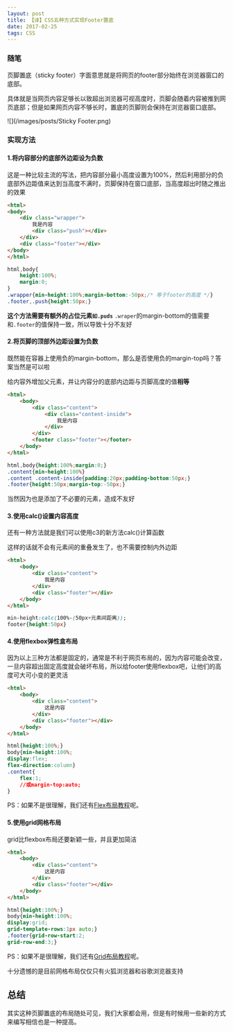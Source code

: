 ```yaml
---
layout: post
title: 【译】CSS五种方式实现Footer置底
date: 2017-02-25 
tags: CSS  
---
```


### 随笔

页脚置底（sticky footer）字面意思就是将网页的footer部分始终在浏览器窗口的底部。

具体就是当网页内容足够长以致超出浏览器可视高度时，页脚会随着内容被推到网页底部；但是如果网页内容不够长时，置底的页脚则会保持在浏览器窗口底部。

![](/images/posts/Sticky Footer.png)


### 实现方法
#### 1.将内容部分的底部外边距设为负数

这是一种比较主流的写法，把内容部分最小高度设置为100%，然后利用部分的负底部外边距值来达到当高度不满时，页脚保持在窗口底部，当高度超出时随之推出的效果

```html
<html>
<body>
	<div class="wrapper">
		我是内容
		<div class="push"></div>
	</div>
	<div class="footer"></div>
</body>
</html>
```
```css
html,body{
	height:100%;
	margin:0;
}
.wrapper{min-height:100%;margin-bottom:-50px;/* 等于footer的高度 */}
.footer,.push{height:50px;}
```
**这个方法需要有额外的占位元素`如.puds`**
`.wraper`的margin-bottom的值需要和`.footer`的值保持一致，所以导致十分不友好
 
#### 2.将页脚的顶部外边距设置为负数

既然能在容器上使用负的margin-bottom，那么是否使用负的margin-top吗？答案当然是可以啦

给内容外增加父元素，并让内容分的底部内边距与页脚高度的值**相等**
```html
<html>
	<body>
		<div class="content">
			<div class="content-inside">
				我是内容
			</div>
		</div>
		<footer class="footer"></footer>
	</body>
</html>
```
```css
html,body{height:100%;margin:0;}
.content{min-height:100%}
.content .content-inside{padding:20px;padding-bottom:50px;}
.footer{height:50px;margin-top:-50px;}
```
当然因为也是添加了不必要的元素，造成不友好


#### 3.使用calc()设置内容高度

还有一种方法就是我们可以使用c3的新方法calc()计算函数

这样的话就不会有元素间的重叠发生了，也不需要控制内外边距

```html
<html>
	<body>
		<div class="content">
			我是内容
		</div>
		<div class="footer"></div>
	</body>
</html>
```
```css
min-height:calc(100%-(50px+元素间距离));
footer{height:50px}
```

#### 4.使用flexbox弹性盒布局 

因为以上三种方法都是固定的，通常是不利于网页布局的，因为内容可能会改变，一旦内容超出固定高度就会破坏布局，所以给footer使用flexbox吧，让他们的高度可大可小变的更灵活
```html
<html>
	<body>
		<div class="content">
			这是内容
		</div>
		<div class="footer"></div>
	</body>
</html>
```
```css
html{height:100%;}
body{min-height:100%;
display:flex;
flex-direction:column}
.content{
	flex:1;
	//或margin-top:auto;
}
```
PS：如果不是很理解，我们还有[Flex布局教程](http://www.ruanyifeng.com/blog/2015/07/flex-grammar.html?utm_source=tuicool)呢。
#### 5.使用grid网格布局
grid比flexbox布局还要新颖一些，并且更加简洁
```html
<html>
	<body>
		<div class="content">
			这是内容
		</div>
		<div class="footer"></div>
	</body>
</html>
```
```css
html{height:100%;}
body{min-height:100%;
display:grid;
grid-template-rows:1px auto;}
.footer{grid-row-start:2;
grid-row-end:3;}
```
PS：如果不是很理解，我们还有[Grid布局教程](http://www.w3cplus.com/css3/line-base-placement-layout.html)呢。


十分遗憾的是目前网格布局仅仅只有火狐浏览器和谷歌浏览器支持

##  总结

其实这种页脚置底的布局随处可见，我们大家都会用，但是有时候用一些新的方式来编写相信也是一种提高。
